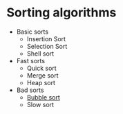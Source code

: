 # Sorting algorithms
- Basic sorts
  - Insertion Sort
  - Selection Sort
  - Shell sort
- Fast sorts
  - Quick sort
  - Merge sort
  - Heap sort
- Bad sorts
  - [Bubble sort](bubble/README.md)
  - Slow sort
